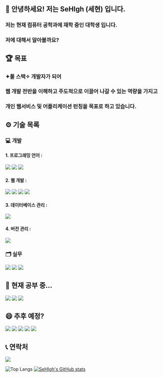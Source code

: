 ## 👋 안녕하세요! 저는 SeHIgh (세현) 입니다.
### 저는 현재 컴퓨터 공학과에 재학 중인 대학생 입니다.
### 저에 대해서 알아볼까요?

## 🏆 목표
### <strong>✦풀 스택✧</strong> 개발자가 되어 
### 웹 개발 전반을 이해하고 주도적으로 이끌어 나갈 수 있는 역량을 가지고
### 개인 웹서비스 및 어플리케이션 런칭을 목표로 하고 있습니다.

## ⚙️ 기술 목록
### 💻 개발
#### 1. 프로그래밍 언어 :
  <img src="https://img.shields.io/badge/Python-3776AB?style=for-the-badge&logo=Python&logoColor=white"/> <img src="https://img.shields.io/badge/C-A8B9CC?style=for-the-badge&logo=c&logoColor=white"/> <img src="https://img.shields.io/badge/Java-ED8B00?style=for-the-badge&logo=openjdk&logoColor=white"/>

#### 2. 웹 개발 :
  <img src="https://img.shields.io/badge/HTML5-E34F26?style=for-the-badge&logo=HTML5&logoColor=white"/> <img src="https://img.shields.io/badge/CSS3-1572B6?style=for-the-badge&logo=CSS3&logoColor=white"/> <img src="https://img.shields.io/badge/JavaScript-F7DF1E?style=for-the-badge&logo=JavaScript&logoColor=white"/> <img src="https://img.shields.io/badge/Node.js-5FA04E?style=for-the-badge&logo=Node.js&logoColor=white"/>

#### 3. 데이터베이스 관리 :
  <img src="https://img.shields.io/badge/MySQL-005C84?style=for-the-badge&logo=mysql&logoColor=white"/>

#### 4. 버전 관리 :
  <img src="https://img.shields.io/badge/GIT-E44C30?style=for-the-badge&logo=git&logoColor=white"/>

### 🗂️ 실무
  <img src="https://img.shields.io/badge/Microsoft_Excel-217346?style=for-the-badge&logo=microsoft-excel&logoColor=white"/> <img src="https://img.shields.io/badge/Microsoft_PowerPoint-B7472A?style=for-the-badge&logo=microsoft-powerpoint&logoColor=white"/> <img src="https://img.shields.io/badge/Microsoft_Word-2B579A?style=for-the-badge&logo=microsoft-word&logoColor=white"/>


## 🌱 현재 공부 중...
  <img src="https://img.shields.io/badge/React-20232A?style=for-the-badge&logo=react&logoColor=61DAFB"/> <img src="https://img.shields.io/badge/React_Native-20232A?style=for-the-badge&logo=react&logoColor=61DAFB"/> <img src="https://img.shields.io/badge/Firebase-039BE5?style=for-the-badge&logo=Firebase&logoColor=white"/>

## 😄 추후 예정?
  <img src="https://img.shields.io/badge/C%2B%2B-00599C?style=for-the-badge&logo=c%2B%2B&logoColor=white"/> <img src="https://img.shields.io/badge/Vue.js-35495E?style=for-the-badge&logo=vue.js&logoColor=4FC08D"/> <img src="https://img.shields.io/badge/Django-092E20?style=for-the-badge&logo=django&logoColor=white"/> <img src="https://img.shields.io/badge/Spring-6DB33F?style=for-the-badge&logo=spring&logoColor=white"/> <img src="https://img.shields.io/badge/MongoDB-4EA94B?style=for-the-badge&logo=mongodb&logoColor=white"/>


## 📞 연락처
  [<img src="https://img.shields.io/badge/Naver-03C360?style=for-the-badge&logo=naver&logoColor=white"/>](sehi0119@naver.com)

</div>

![Top Langs](https://github-readme-stats.vercel.app/api/top-langs/?username=SeHIgh&layout=compact&theme=graywhite)  [![SeHIgh's GitHub stats](https://github-readme-stats.vercel.app/api?username=SeHIgh&hide=contribs,prs&show_icons=true&theme=graywhite)](https://github.com/SeHIgh/github-readme-stats)

